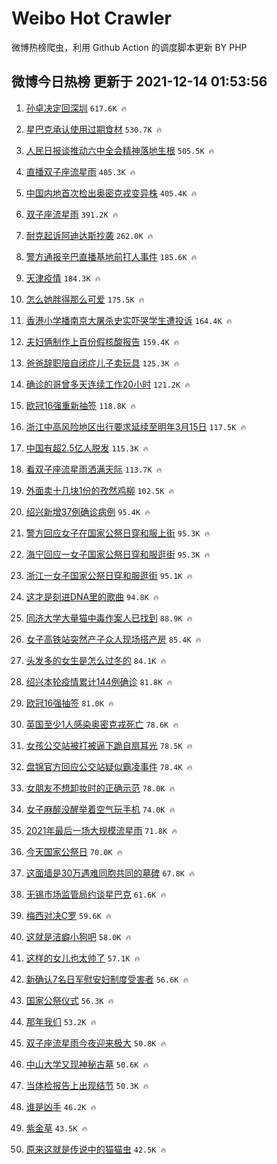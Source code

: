 # Weibo Hot Crawler 



微博热榜爬虫，利用 Github Action 的调度脚本更新 BY PHP 


## 微博今日热榜 更新于 2021-12-14 01:53:56 
1. [孙卓决定回深圳](https://s.weibo.com/weibo?q=%23%E5%AD%99%E5%8D%93%E5%86%B3%E5%AE%9A%E5%9B%9E%E6%B7%B1%E5%9C%B3%23&Refer=top) `617.6K 🔥` 

1. [星巴克承认使用过期食材](https://s.weibo.com/weibo?q=%23%E6%98%9F%E5%B7%B4%E5%85%8B%E6%89%BF%E8%AE%A4%E4%BD%BF%E7%94%A8%E8%BF%87%E6%9C%9F%E9%A3%9F%E6%9D%90%23&Refer=top) `530.7K 🔥` 

1. [人民日报谈推动六中全会精神落地生根](https://s.weibo.com/weibo?q=%23%E4%BA%BA%E6%B0%91%E6%97%A5%E6%8A%A5%E8%B0%88%E6%8E%A8%E5%8A%A8%E5%85%AD%E4%B8%AD%E5%85%A8%E4%BC%9A%E7%B2%BE%E7%A5%9E%E8%90%BD%E5%9C%B0%E7%94%9F%E6%A0%B9%23&Refer=top) `505.5K 🔥` 

1. [直播双子座流星雨](https://s.weibo.com/weibo?q=%23%E7%9B%B4%E6%92%AD%E5%8F%8C%E5%AD%90%E5%BA%A7%E6%B5%81%E6%98%9F%E9%9B%A8%23&Refer=top) `485.3K 🔥` 

1. [中国内地首次检出奥密克戎变异株](https://s.weibo.com/weibo?q=%23%E4%B8%AD%E5%9B%BD%E5%86%85%E5%9C%B0%E9%A6%96%E6%AC%A1%E6%A3%80%E5%87%BA%E5%A5%A5%E5%AF%86%E5%85%8B%E6%88%8E%E5%8F%98%E5%BC%82%E6%A0%AA%23&Refer=top) `405.4K 🔥` 

1. [双子座流星雨](https://s.weibo.com/weibo?q=%23%E5%8F%8C%E5%AD%90%E5%BA%A7%E6%B5%81%E6%98%9F%E9%9B%A8%23&Refer=top) `391.2K 🔥` 

1. [耐克起诉阿迪达斯抄袭](https://s.weibo.com/weibo?q=%23%E8%80%90%E5%85%8B%E8%B5%B7%E8%AF%89%E9%98%BF%E8%BF%AA%E8%BE%BE%E6%96%AF%E6%8A%84%E8%A2%AD%23&Refer=top) `262.0K 🔥` 

1. [警方通报辛巴直播基地前打人事件](https://s.weibo.com/weibo?q=%23%E8%AD%A6%E6%96%B9%E9%80%9A%E6%8A%A5%E8%BE%9B%E5%B7%B4%E7%9B%B4%E6%92%AD%E5%9F%BA%E5%9C%B0%E5%89%8D%E6%89%93%E4%BA%BA%E4%BA%8B%E4%BB%B6%23&Refer=top) `185.6K 🔥` 

1. [天津疫情](https://s.weibo.com/weibo?q=%23%E5%A4%A9%E6%B4%A5%E7%96%AB%E6%83%85%23&Refer=top) `184.3K 🔥` 

1. [怎么她胖得那么可爱](https://s.weibo.com/weibo?q=%23%E6%80%8E%E4%B9%88%E5%A5%B9%E8%83%96%E5%BE%97%E9%82%A3%E4%B9%88%E5%8F%AF%E7%88%B1%23&Refer=top) `175.5K 🔥` 

1. [香港小学播南京大屠杀史实吓哭学生遭投诉](https://s.weibo.com/weibo?q=%23%E9%A6%99%E6%B8%AF%E5%B0%8F%E5%AD%A6%E6%92%AD%E5%8D%97%E4%BA%AC%E5%A4%A7%E5%B1%A0%E6%9D%80%E5%8F%B2%E5%AE%9E%E5%90%93%E5%93%AD%E5%AD%A6%E7%94%9F%E9%81%AD%E6%8A%95%E8%AF%89%23&Refer=top) `164.4K 🔥` 

1. [夫妇俩制作上百份假核酸报告](https://s.weibo.com/weibo?q=%23%E5%A4%AB%E5%A6%87%E4%BF%A9%E5%88%B6%E4%BD%9C%E4%B8%8A%E7%99%BE%E4%BB%BD%E5%81%87%E6%A0%B8%E9%85%B8%E6%8A%A5%E5%91%8A%23&Refer=top) `159.4K 🔥` 

1. [爸爸辞职陪自闭症儿子卖玩具](https://s.weibo.com/weibo?q=%23%E7%88%B8%E7%88%B8%E8%BE%9E%E8%81%8C%E9%99%AA%E8%87%AA%E9%97%AD%E7%97%87%E5%84%BF%E5%AD%90%E5%8D%96%E7%8E%A9%E5%85%B7%23&Refer=top) `125.3K 🔥` 

1. [确诊的哥曾多天连续工作20小时](https://s.weibo.com/weibo?q=%23%E7%A1%AE%E8%AF%8A%E7%9A%84%E5%93%A5%E6%9B%BE%E5%A4%9A%E5%A4%A9%E8%BF%9E%E7%BB%AD%E5%B7%A5%E4%BD%9C20%E5%B0%8F%E6%97%B6%23&Refer=top) `121.2K 🔥` 

1. [欧冠16强重新抽签](https://s.weibo.com/weibo?q=%23%E6%AC%A7%E5%86%A016%E5%BC%BA%E9%87%8D%E6%96%B0%E6%8A%BD%E7%AD%BE%23&Refer=top) `118.8K 🔥` 

1. [浙江中高风险地区出行要求延续至明年3月15日](https://s.weibo.com/weibo?q=%23%E6%B5%99%E6%B1%9F%E4%B8%AD%E9%AB%98%E9%A3%8E%E9%99%A9%E5%9C%B0%E5%8C%BA%E5%87%BA%E8%A1%8C%E8%A6%81%E6%B1%82%E5%BB%B6%E7%BB%AD%E8%87%B3%E6%98%8E%E5%B9%B43%E6%9C%8815%E6%97%A5%23&Refer=top) `117.5K 🔥` 

1. [中国有超2.5亿人脱发](https://s.weibo.com/weibo?q=%23%E4%B8%AD%E5%9B%BD%E6%9C%89%E8%B6%852.5%E4%BA%BF%E4%BA%BA%E8%84%B1%E5%8F%91%23&Refer=top) `115.3K 🔥` 

1. [看双子座流星雨洒满天际](https://s.weibo.com/weibo?q=%23%E7%9C%8B%E5%8F%8C%E5%AD%90%E5%BA%A7%E6%B5%81%E6%98%9F%E9%9B%A8%E6%B4%92%E6%BB%A1%E5%A4%A9%E9%99%85%23&Refer=top) `113.7K 🔥` 

1. [外面卖十几块1份的孜然鸡柳](https://s.weibo.com/weibo?q=%E5%A4%96%E9%9D%A2%E5%8D%96%E5%8D%81%E5%87%A0%E5%9D%971%E4%BB%BD%E7%9A%84%E5%AD%9C%E7%84%B6%E9%B8%A1%E6%9F%B3&Refer=top) `102.5K 🔥` 

1. [绍兴新增37例确诊病例](https://s.weibo.com/weibo?q=%23%E7%BB%8D%E5%85%B4%E6%96%B0%E5%A2%9E37%E4%BE%8B%E7%A1%AE%E8%AF%8A%E7%97%85%E4%BE%8B%23&Refer=top) `95.4K 🔥` 

1. [警方回应女子在国家公祭日穿和服上街](https://s.weibo.com/weibo?q=%23%E8%AD%A6%E6%96%B9%E5%9B%9E%E5%BA%94%E5%A5%B3%E5%AD%90%E5%9C%A8%E5%9B%BD%E5%AE%B6%E5%85%AC%E7%A5%AD%E6%97%A5%E7%A9%BF%E5%92%8C%E6%9C%8D%E4%B8%8A%E8%A1%97%23&Refer=top) `95.3K 🔥` 

1. [海宁回应一女子国家公祭日穿和服逛街](https://s.weibo.com/weibo?q=%23%E6%B5%B7%E5%AE%81%E5%9B%9E%E5%BA%94%E4%B8%80%E5%A5%B3%E5%AD%90%E5%9B%BD%E5%AE%B6%E5%85%AC%E7%A5%AD%E6%97%A5%E7%A9%BF%E5%92%8C%E6%9C%8D%E9%80%9B%E8%A1%97%23&Refer=top) `95.3K 🔥` 

1. [浙江一女子国家公祭日穿和服逛街](https://s.weibo.com/weibo?q=%23%E6%B5%99%E6%B1%9F%E4%B8%80%E5%A5%B3%E5%AD%90%E5%9B%BD%E5%AE%B6%E5%85%AC%E7%A5%AD%E6%97%A5%E7%A9%BF%E5%92%8C%E6%9C%8D%E9%80%9B%E8%A1%97%23&Refer=top) `95.1K 🔥` 

1. [这才是刻进DNA里的歌曲](https://s.weibo.com/weibo?q=%23%E8%BF%99%E6%89%8D%E6%98%AF%E5%88%BB%E8%BF%9BDNA%E9%87%8C%E7%9A%84%E6%AD%8C%E6%9B%B2%23&Refer=top) `94.8K 🔥` 

1. [同济大学大量猫中毒作案人已找到](https://s.weibo.com/weibo?q=%23%E5%90%8C%E6%B5%8E%E5%A4%A7%E5%AD%A6%E5%A4%A7%E9%87%8F%E7%8C%AB%E4%B8%AD%E6%AF%92%E4%BD%9C%E6%A1%88%E4%BA%BA%E5%B7%B2%E6%89%BE%E5%88%B0%23&Refer=top) `88.9K 🔥` 

1. [女子高铁站突然产子众人现场搭产房](https://s.weibo.com/weibo?q=%23%E5%A5%B3%E5%AD%90%E9%AB%98%E9%93%81%E7%AB%99%E7%AA%81%E7%84%B6%E4%BA%A7%E5%AD%90%E4%BC%97%E4%BA%BA%E7%8E%B0%E5%9C%BA%E6%90%AD%E4%BA%A7%E6%88%BF%23&Refer=top) `85.4K 🔥` 

1. [头发多的女生是怎么过冬的](https://s.weibo.com/weibo?q=%23%E5%A4%B4%E5%8F%91%E5%A4%9A%E7%9A%84%E5%A5%B3%E7%94%9F%E6%98%AF%E6%80%8E%E4%B9%88%E8%BF%87%E5%86%AC%E7%9A%84%23&Refer=top) `84.1K 🔥` 

1. [绍兴本轮疫情累计144例确诊](https://s.weibo.com/weibo?q=%23%E7%BB%8D%E5%85%B4%E6%9C%AC%E8%BD%AE%E7%96%AB%E6%83%85%E7%B4%AF%E8%AE%A1144%E4%BE%8B%E7%A1%AE%E8%AF%8A%23&Refer=top) `81.8K 🔥` 

1. [欧冠16强抽签](https://s.weibo.com/weibo?q=%23%E6%AC%A7%E5%86%A016%E5%BC%BA%E6%8A%BD%E7%AD%BE%23&Refer=top) `81.0K 🔥` 

1. [英国至少1人感染奥密克戎死亡](https://s.weibo.com/weibo?q=%23%E8%8B%B1%E5%9B%BD%E8%87%B3%E5%B0%911%E4%BA%BA%E6%84%9F%E6%9F%93%E5%A5%A5%E5%AF%86%E5%85%8B%E6%88%8E%E6%AD%BB%E4%BA%A1%23&Refer=top) `78.6K 🔥` 

1. [女孩公交站被打被逼下跪自扇耳光](https://s.weibo.com/weibo?q=%23%E5%A5%B3%E5%AD%A9%E5%85%AC%E4%BA%A4%E7%AB%99%E8%A2%AB%E6%89%93%E8%A2%AB%E9%80%BC%E4%B8%8B%E8%B7%AA%E8%87%AA%E6%89%87%E8%80%B3%E5%85%89%23&Refer=top) `78.5K 🔥` 

1. [盘锦官方回应公交站疑似霸凌事件](https://s.weibo.com/weibo?q=%23%E7%9B%98%E9%94%A6%E5%AE%98%E6%96%B9%E5%9B%9E%E5%BA%94%E5%85%AC%E4%BA%A4%E7%AB%99%E7%96%91%E4%BC%BC%E9%9C%B8%E5%87%8C%E4%BA%8B%E4%BB%B6%23&Refer=top) `78.4K 🔥` 

1. [女朋友不想卸妆时的正确示范](https://s.weibo.com/weibo?q=%23%E5%A5%B3%E6%9C%8B%E5%8F%8B%E4%B8%8D%E6%83%B3%E5%8D%B8%E5%A6%86%E6%97%B6%E7%9A%84%E6%AD%A3%E7%A1%AE%E7%A4%BA%E8%8C%83%23&Refer=top) `78.0K 🔥` 

1. [女子麻醉没醒举着空气玩手机](https://s.weibo.com/weibo?q=%23%E5%A5%B3%E5%AD%90%E9%BA%BB%E9%86%89%E6%B2%A1%E9%86%92%E4%B8%BE%E7%9D%80%E7%A9%BA%E6%B0%94%E7%8E%A9%E6%89%8B%E6%9C%BA%23&Refer=top) `74.0K 🔥` 

1. [2021年最后一场大规模流星雨](https://s.weibo.com/weibo?q=2021%E5%B9%B4%E6%9C%80%E5%90%8E%E4%B8%80%E5%9C%BA%E5%A4%A7%E8%A7%84%E6%A8%A1%E6%B5%81%E6%98%9F%E9%9B%A8&Refer=top) `71.8K 🔥` 

1. [今天国家公祭日](https://s.weibo.com/weibo?q=%23%E4%BB%8A%E5%A4%A9%E5%9B%BD%E5%AE%B6%E5%85%AC%E7%A5%AD%E6%97%A5%23&Refer=top) `70.0K 🔥` 

1. [这面墙是30万遇难同胞共同的墓碑](https://s.weibo.com/weibo?q=%23%E8%BF%99%E9%9D%A2%E5%A2%99%E6%98%AF30%E4%B8%87%E9%81%87%E9%9A%BE%E5%90%8C%E8%83%9E%E5%85%B1%E5%90%8C%E7%9A%84%E5%A2%93%E7%A2%91%23&Refer=top) `67.8K 🔥` 

1. [无锡市场监管局约谈星巴克](https://s.weibo.com/weibo?q=%23%E6%97%A0%E9%94%A1%E5%B8%82%E5%9C%BA%E7%9B%91%E7%AE%A1%E5%B1%80%E7%BA%A6%E8%B0%88%E6%98%9F%E5%B7%B4%E5%85%8B%23&Refer=top) `61.6K 🔥` 

1. [梅西对决C罗](https://s.weibo.com/weibo?q=%23%E6%A2%85%E8%A5%BF%E5%AF%B9%E5%86%B3C%E7%BD%97%23&Refer=top) `59.6K 🔥` 

1. [这就是洁癖小狗吧](https://s.weibo.com/weibo?q=%E8%BF%99%E5%B0%B1%E6%98%AF%E6%B4%81%E7%99%96%E5%B0%8F%E7%8B%97%E5%90%A7&Refer=top) `58.0K 🔥` 

1. [这样的女儿也太帅了](https://s.weibo.com/weibo?q=%23%E8%BF%99%E6%A0%B7%E7%9A%84%E5%A5%B3%E5%84%BF%E4%B9%9F%E5%A4%AA%E5%B8%85%E4%BA%86%23&Refer=top) `57.1K 🔥` 

1. [新确认7名日军慰安妇制度受害者](https://s.weibo.com/weibo?q=%23%E6%96%B0%E7%A1%AE%E8%AE%A47%E5%90%8D%E6%97%A5%E5%86%9B%E6%85%B0%E5%AE%89%E5%A6%87%E5%88%B6%E5%BA%A6%E5%8F%97%E5%AE%B3%E8%80%85%23&Refer=top) `56.6K 🔥` 

1. [国家公祭仪式](https://s.weibo.com/weibo?q=%23%E5%9B%BD%E5%AE%B6%E5%85%AC%E7%A5%AD%E4%BB%AA%E5%BC%8F%23&Refer=top) `56.3K 🔥` 

1. [那年我们](https://s.weibo.com/weibo?q=%E9%82%A3%E5%B9%B4%E6%88%91%E4%BB%AC&Refer=top) `53.2K 🔥` 

1. [双子座流星雨今夜迎来极大](https://s.weibo.com/weibo?q=%23%E5%8F%8C%E5%AD%90%E5%BA%A7%E6%B5%81%E6%98%9F%E9%9B%A8%E4%BB%8A%E5%A4%9C%E8%BF%8E%E6%9D%A5%E6%9E%81%E5%A4%A7%23&Refer=top) `50.8K 🔥` 

1. [中山大学又现神秘古墓](https://s.weibo.com/weibo?q=%23%E4%B8%AD%E5%B1%B1%E5%A4%A7%E5%AD%A6%E5%8F%88%E7%8E%B0%E7%A5%9E%E7%A7%98%E5%8F%A4%E5%A2%93%23&Refer=top) `50.6K 🔥` 

1. [当体检报告上出现结节](https://s.weibo.com/weibo?q=%23%E5%BD%93%E4%BD%93%E6%A3%80%E6%8A%A5%E5%91%8A%E4%B8%8A%E5%87%BA%E7%8E%B0%E7%BB%93%E8%8A%82%23&Refer=top) `50.3K 🔥` 

1. [谁是凶手](https://s.weibo.com/weibo?q=%E8%B0%81%E6%98%AF%E5%87%B6%E6%89%8B&Refer=top) `46.2K 🔥` 

1. [紫金草](https://s.weibo.com/weibo?q=%E7%B4%AB%E9%87%91%E8%8D%89&Refer=top) `43.5K 🔥` 

1. [原来这就是传说中的猫猫虫](https://s.weibo.com/weibo?q=%23%E5%8E%9F%E6%9D%A5%E8%BF%99%E5%B0%B1%E6%98%AF%E4%BC%A0%E8%AF%B4%E4%B8%AD%E7%9A%84%E7%8C%AB%E7%8C%AB%E8%99%AB%23&Refer=top) `42.5K 🔥` 

